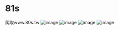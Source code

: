 # 81s
爬取www.80s.tw
![image](https://github.com/Yotakot/81s/blob/master/screenshot/1.png)
![image](https://github.com/Yotakot/81s/blob/master/screenshot/2.png)
![image](https://github.com/Yotakot/81s/blob/master/screenshot/3.png)
![image](https://github.com/Yotakot/81s/blob/master/screenshot/4.png)
